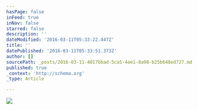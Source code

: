 ```yaml
---
hasPage: false
inFeed: true
inNav: false
starred: false
description: ''
dateModified: '2016-03-11T05:33:22.447Z'
title: ''
datePublished: '2016-03-11T05:33:51.373Z'
author: []
sourcePath: _posts/2016-03-11-4017bbad-5ca5-4ee1-8a98-b25b648ed727.md
published: true
_context: 'http://schema.org'
_type: Article

---
```

![](https://the-grid-user-content.s3-us-west-2.amazonaws.com/a4d8f99e-abd6-4a11-811f-295d1e02fe08.jpg)